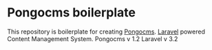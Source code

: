 # Pongocms boilerplate

This repository is boilerplate for creating [Pongocms](http://pongocms.com). [Laravel](http://laravel.com) powered Content Management System.
Pongocms v 1.2
Laravel v 3.2


